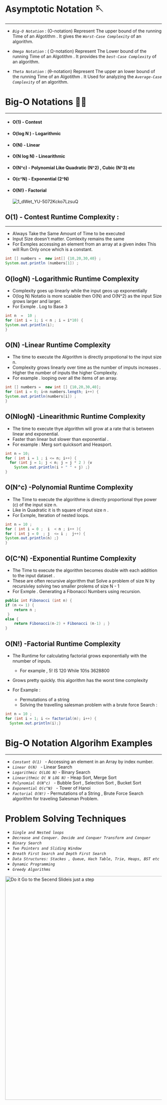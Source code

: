 # Asymptotic Notation 🪡
---
- *`Big-O Notation`*  : (O-notation)   Represent The upper bound of the running Time of an Algotithm .  It gives the *`Worst-Case Complexity`* of an algorithm.
  
- *`Omega Notation`*  : ( Ω-notation)   Represent The Lower bound of the running Time of an Algotithm .  It provides the *`best-Case Complexity`* of an algorithm.
  
- *`Theta Notation`*  : (θ-notation)   Represent The upper an lower  bound of the running Time of an Algotithm .  It Used for analyzing  the *`Average-Case Complexity`* of an algorithm.


# Big-O Notations ⛓️‍💥  
--- 

- #### **O(1)** - Contest
- #### **O(log N )** - Logarithmic
- #### **O(N)** - Linear
- #### **O(N log N)** - Linearithmic
- #### **O(N^c)** - Polynomial Like Quadratic (N^2) , Cubic (N^3) etc
- #### **O(c^N)** - Exponential (2^N)
- #### **O(N!)**  - Factorial


  ![1_dWet_YU-5072Kcko7LzsuQ](https://github.com/user-attachments/assets/80a8dbed-b153-4249-b1c8-b217e67493bc)

##  O(1) - Contest Runtime Complexity :  
--- 
- Always Take the Same Amount of Time to be executed
- Input  Size doesn't matter. Comlexity remains the same
- For Exmples accessing an element from an array at a given index This will Run Only once which is a constant.

```java
int [] numbers =  new int[] {10,20,30,40} ;
System.out.println (numbers[1]) ; 
``` 

## O(logN) -Logarithmic Runtime Complexity   
- Complexity goes up linearly while the input geos up exponentially
- O(log N) Notatio is more scalable then O(N) and O(N^2) as the input Size grows larger and larger.
- For Exmple . Log to Base 3

```java
int n  =  10 ;
for (int i = 1; i < n ; i = i*10) {
System.out.println(i);
}
``` 


## O(N) -Linear Runtime Complexity      
- The time to execute the Algorithm is directly propotional to the input size n.
- Complexity grows linearly over time as the number of imputs increases . Higher the number of inputs the higher Complexity.
- For example . looping over all the items of an array.

```java
int [] numbers =  new int [] {10,20,30,40];
for (int i = 0; i<n numbers.length; i++) {
System.out.println(numbers[i]) ;
}
``` 

## O(NlogN) -Linearithmic  Runtime Complexity   

- The time to execute thye algorithm will grow at a rate that is between linear and exponential.
- Faster than linear but slower than exponential .
- For example : Merg sort quicksort and Heasport.

```java
int n = 10;
for ( int i = 1 ; i <= n; i++) {
  for (int j = 1; j < n; j = j * 2 ) {v
    System.out.println(i + " " + j) ;}
}
``` 
## O(N^c) -Polynomial  Runtime Complexity   
- The Time to execute the algorithme is directly proportional thye power (c) of the input size n.
- Like in Quadratic it is th square of input size n .
- For Exmple, Iteration of nested loops.

```java
int n = 10 ;
for ( int i = 0 ;  i  < n ; i++ ){
for ( int j = 0  ; j  <= i ;  j++) {
System.out.println(n) ;}
}
``` 

## O(C^N) -Exponential  Runtime Complexity      

-  The Time to execute the algorithm becomes double with each addition to the input dataset .
-  These are often recursive algorithm that Solve a problem of size N by recursivley solving two smaller prolems of size N - 1
-  For Exmple . Generating a Fibonacci Numbers using recursion.

  ```java
public int Fibonacci (int n) {
  if (n <= 1) {
      return n ;
   }
  else {
      return Fibonacci(n-2) + Fibonacci (n-1) ; }
} 
``` 

## O(N!) -Factorial Runtime Complexity   

- The Runtime for calculating factorial grows exponentially with the nnumber of inputs.
    -  For example , 5! IS 120 While 10!is 3628800
    
- Grows pretty quickly. this algorithm has the worst time complexity
- For Example :
    - Permutations of a string
    - Solving the travelling salesman problem with a brute force Search :

```java
int n = 10 ;
for (int i = 1; i <= factorial(n); i++) {
  System.out.println(i);}
``` 





# Big-O Notation Algorihm Examples 
---   

- *`Constant O(1) `* - Accessing an element in an Array by index number.
- *`Linear O(N) `* - Linear Search
- *`Logarithmic O(LOG N)`* - Binary Search
- *`Linearithmic O( N LOG N)`* - Heap Sort, Merge Sort
- *`Polynomial O(N^c) `* - Bubble Sort , Selection Sort , Bucket Sort
- *`Exponential O(c^N) `* - Tower of Hanoi
- *`Factorial O(N!)`* - Permutations of a String , Brute Force Search algorithm for traveling Salesman Problem.

# Problem Solving Techniques 

- *`Single and Nested loops `*
- *`Decrease and Conquer. Devide and Conquer Transform and Conquer `*
- *`Binary Search `*
- *`Two Pointers and Sliding Window `*
-  *`Breath First Search and Depth First Search `*
- *`Data Structures: Stackes , Queue, Hach Table, Trie, Heaps, BST etc `*
-  *`Dynamic Programming `*
- *`Greedy Algorithms `*








<img width="1280" height="720" alt="Do it Go to the Secend Slideis just a step" src="https://github.com/user-attachments/assets/abe4e6f2-34a8-4fbc-a82d-53e76d25402c" />
